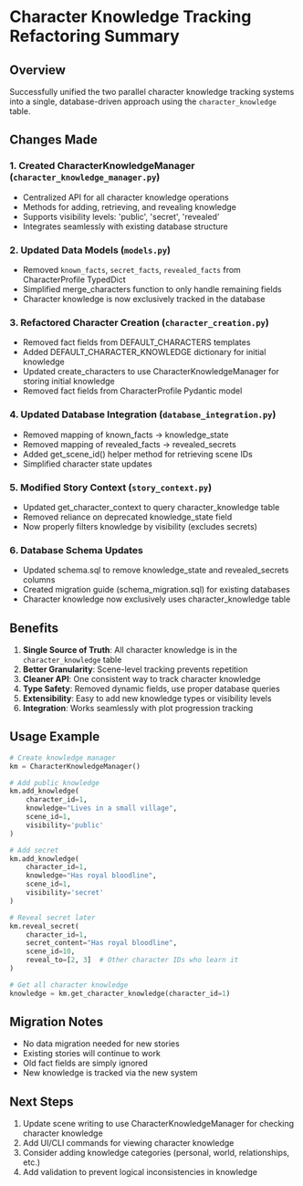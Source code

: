 # Character Knowledge Tracking Refactoring Summary

## Overview
Successfully unified the two parallel character knowledge tracking systems into a single, database-driven approach using the `character_knowledge` table.

## Changes Made

### 1. Created CharacterKnowledgeManager (`character_knowledge_manager.py`)
- Centralized API for all character knowledge operations
- Methods for adding, retrieving, and revealing knowledge
- Supports visibility levels: 'public', 'secret', 'revealed'
- Integrates seamlessly with existing database structure

### 2. Updated Data Models (`models.py`)
- Removed `known_facts`, `secret_facts`, `revealed_facts` from CharacterProfile TypedDict
- Simplified merge_characters function to only handle remaining fields
- Character knowledge is now exclusively tracked in the database

### 3. Refactored Character Creation (`character_creation.py`)
- Removed fact fields from DEFAULT_CHARACTERS templates
- Added DEFAULT_CHARACTER_KNOWLEDGE dictionary for initial knowledge
- Updated create_characters to use CharacterKnowledgeManager for storing initial knowledge
- Removed fact fields from CharacterProfile Pydantic model

### 4. Updated Database Integration (`database_integration.py`)
- Removed mapping of known_facts → knowledge_state
- Removed mapping of revealed_facts → revealed_secrets
- Added get_scene_id() helper method for retrieving scene IDs
- Simplified character state updates

### 5. Modified Story Context (`story_context.py`)
- Updated get_character_context to query character_knowledge table
- Removed reliance on deprecated knowledge_state field
- Now properly filters knowledge by visibility (excludes secrets)

### 6. Database Schema Updates
- Updated schema.sql to remove knowledge_state and revealed_secrets columns
- Created migration guide (schema_migration.sql) for existing databases
- Character knowledge now exclusively uses character_knowledge table

## Benefits

1. **Single Source of Truth**: All character knowledge is in the `character_knowledge` table
2. **Better Granularity**: Scene-level tracking prevents repetition
3. **Cleaner API**: One consistent way to track character knowledge
4. **Type Safety**: Removed dynamic fields, use proper database queries
5. **Extensibility**: Easy to add new knowledge types or visibility levels
6. **Integration**: Works seamlessly with plot progression tracking

## Usage Example

```python
# Create knowledge manager
km = CharacterKnowledgeManager()

# Add public knowledge
km.add_knowledge(
    character_id=1, 
    knowledge="Lives in a small village",
    scene_id=1,
    visibility='public'
)

# Add secret
km.add_knowledge(
    character_id=1,
    knowledge="Has royal bloodline",
    scene_id=1,
    visibility='secret'
)

# Reveal secret later
km.reveal_secret(
    character_id=1,
    secret_content="Has royal bloodline",
    scene_id=10,
    reveal_to=[2, 3]  # Other character IDs who learn it
)

# Get all character knowledge
knowledge = km.get_character_knowledge(character_id=1)
```

## Migration Notes

- No data migration needed for new stories
- Existing stories will continue to work
- Old fact fields are simply ignored
- New knowledge is tracked via the new system

## Next Steps

1. Update scene writing to use CharacterKnowledgeManager for checking character knowledge
2. Add UI/CLI commands for viewing character knowledge
3. Consider adding knowledge categories (personal, world, relationships, etc.)
4. Add validation to prevent logical inconsistencies in knowledge